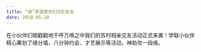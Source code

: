 ```yaml
---
title: “缘”来就是你520交友会
date: 2018-05-20
---
```


在小伙伴们暗戳戳地千呼万唤之中我们的苏村相亲交友活动正式来袭！学联小伙伴精心筹划了缘分墙、八分钟约会、才艺展示等活动，神助攻一段缘。
